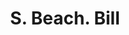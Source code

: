 ---
doi: 10.7916/D81Z5GJV
date_other: '1894'
date_other_textual: '1894'
form: printed ephemera
genre:
- Invoices
name:
- S. Beach
object_in_context_url: https://biggert.cul.columbia.edu/items/view/ave_biggert_01591
subject_hierarchical_geographic:
- Burlington, Vermont, United States
subject_name:
- S. Beach
title: S. Beach. Bill
sort_title: S. Beach. Bill
call_number: ave_biggert_01591
coordinates:
- 44.475833333333334,-73.21194444444444
pid: ave_biggert_01591
identifiers: ave_biggert_01591
thumbnail: https://derivativo-3.library.columbia.edu/iiif/2/ldpd:343934/full/!256,256/0/native.jpg
permalink: "/items/ave_biggert_01591/"
layout: iiif-image-page
---